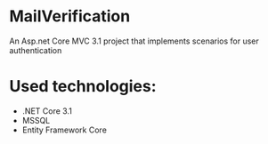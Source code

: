 # MailVerification
An Asp.net Core MVC 3.1 project that implements scenarios for user authentication
# Used technologies:
- .NET Core 3.1
- MSSQL
- Entity Framework Core
